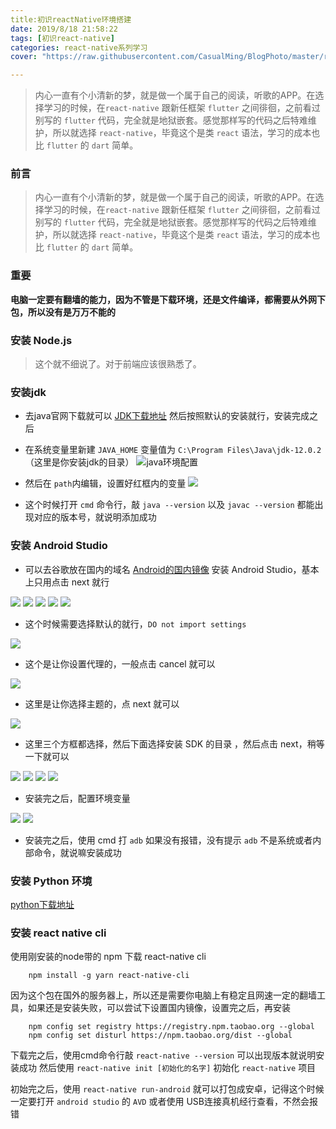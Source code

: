 ```yaml
---
title:初识reactNative环境搭建
date: 2019/8/18 21:58:22  
tags: [初识react-native]
categories: react-native系列学习
cover: "https://raw.githubusercontent.com/CasualMing/BlogPhoto/master/react-native.png"

---
```

> 内心一直有个小清新的梦，就是做一个属于自己的阅读，听歌的APP。在选择学习的时候，在`react-native` 跟新任框架 `flutter` 之间徘徊，之前看过别写的 `flutter` 代码，完全就是地狱嵌套。感觉那样写的代码之后特难维护，所以就选择 `react-native`，毕竟这个是类 `react` 语法，学习的成本也比 `flutter` 的 `dart` 简单。
<!--more-->
### 前言
> 内心一直有个小清新的梦，就是做一个属于自己的阅读，听歌的APP。在选择学习的时候，在`react-native` 跟新任框架 `flutter` 之间徘徊，之前看过别写的 `flutter` 代码，完全就是地狱嵌套。感觉那样写的代码之后特难维护，所以就选择 `react-native`，毕竟这个是类 `react` 语法，学习的成本也比 `flutter` 的 `dart` 简单。

### 重要
**电脑一定要有翻墙的能力，因为不管是下载环境，还是文件编译，都需要从外网下包，所以没有是万万不能的**

### 安装 Node.js
> 这个就不细说了。对于前端应该很熟悉了。

### 安装jdk

 - 去java官网下载就可以 [JDK下载地址](https://www.oracle.com/technetwork/java/javase/downloads/index.html "JDK下载地址") 然后按照默认的安装就行，安装完成之后

 - 在系统变量里新建 `JAVA_HOME` 变量值为 `C:\Program Files\Java\jdk-12.0.2` （这里是你安装jdk的目录） 
![java环境配置](https://raw.githubusercontent.com/CasualMing/BlogPhoto/master/java.png)
 - 然后在 `path`内编辑，设置好红框内的变量
![](https://raw.githubusercontent.com/CasualMing/BlogPhoto/master/java_path.png)

 - 这个时候打开 `cmd` 命令行，敲 `java --version` 以及 `javac --version` 都能出现对应的版本号，就说明添加成功

### 安装 Android Studio
 - 可以去谷歌放在国内的域名 [Android的国内镜像](https://developer.android.google.cn/) 安装 Android Studio，基本上只用点击 next 就行

![](https://raw.githubusercontent.com/CasualMing/BlogPhoto/master/111.png)
![](https://raw.githubusercontent.com/CasualMing/BlogPhoto/master/222.png)
![](https://raw.githubusercontent.com/CasualMing/BlogPhoto/master/333.png)
![](https://raw.githubusercontent.com/CasualMing/BlogPhoto/master/444.png)
![](https://raw.githubusercontent.com/CasualMing/BlogPhoto/master/555.png)

 - 这个时候需要选择默认的就行，`DO not import settings` 

![](https://raw.githubusercontent.com/CasualMing/BlogPhoto/master/666.png)

 - 这个是让你设置代理的，一般点击 cancel 就可以

![](https://raw.githubusercontent.com/CasualMing/BlogPhoto/master/777.png)

 - 这里是让你选择主题的，点 next 就可以

![](https://raw.githubusercontent.com/CasualMing/BlogPhoto/master/888.png)

 - 这里三个方框都选择，然后下面选择安装 SDK 的目录 ，然后点击 next，稍等一下就可以

![](https://raw.githubusercontent.com/CasualMing/BlogPhoto/master/999.png)
![](https://raw.githubusercontent.com/CasualMing/BlogPhoto/master/1000.png)
![](https://raw.githubusercontent.com/CasualMing/BlogPhoto/master/1111.png)
![](https://raw.githubusercontent.com/CasualMing/BlogPhoto/master/1222.png)
 - 安装完之后，配置环境变量

![](https://raw.githubusercontent.com/CasualMing/BlogPhoto/master/android_path.png)
![](https://raw.githubusercontent.com/CasualMing/BlogPhoto/master/android_path_tools.png)

 - 安装完之后，使用 cmd 打 `adb` 如果没有报错，没有提示 `adb` 不是系统或者内部命令，就说嘛安装成功

### 安装 Python 环境
[python下载地址](https://www.python.org/downloads/)

### 安装 react native cli
使用刚安装的node带的 npm 下载 react-native cli

```npm
	npm install -g yarn react-native-cli
```
因为这个包在国外的服务器上，所以还是需要你电脑上有稳定且网速一定的翻墙工具，如果还是安装失败，可以尝试下设置国内镜像，设置完之后，再安装
```npm
	npm config set registry https://registry.npm.taobao.org --global
	npm config set disturl https://npm.taobao.org/dist --global
```

下载完之后，使用cmd命令行敲 `react-native --version` 可以出现版本就说明安装成功
然后使用 `react-native init [初始化的名字]` 初始化 `react-native` 项目

初始完之后，使用 `react-native run-android` 就可以打包成安卓，记得这个时候一定要打开 `android studio` 的 `AVD` 或者使用 USB连接真机经行查看，不然会报错